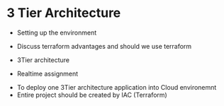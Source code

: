 # 3 Tier Architecture

* Setting up the environment
* Discuss terraform advantages and should we use terraform
* 3Tier architecture

* Realtime assignment
- To deploy one 3Tier architecture application into Cloud environemnt
- Entire project should be created by IAC (Terraform)














